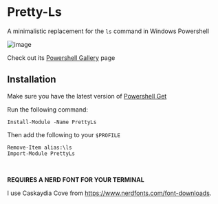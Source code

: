 # Pretty-Ls

A minimalistic replacement for the `ls` command in Windows Powershell

![image](https://user-images.githubusercontent.com/20462187/128727289-29264820-68fb-44c6-8454-5b0ab20c350f.png)

Check out its [Powershell Gallery](https://www.powershellgallery.com/packages/PrettyLs) page
## Installation
Make sure you have the latest version of [Powershell Get](https://docs.microsoft.com/en-us/powershell/scripting/gallery/installing-psget?view=powershell-7.1)

Run the following command:
```
Install-Module -Name PrettyLs
```

Then add the following to your `$PROFILE`
```
Remove-Item alias:\ls
Import-Module PrettyLs
```

<br>

**REQUIRES A NERD FONT FOR YOUR TERMINAL**

I use Caskaydia Cove from https://www.nerdfonts.com/font-downloads.
